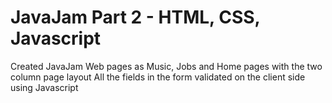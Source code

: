 # JavaJam Part 2 - HTML, CSS, Javascript
Created JavaJam Web pages as Music, Jobs and Home pages with the two column page layout
All the fields in the form validated on the client side using Javascript

